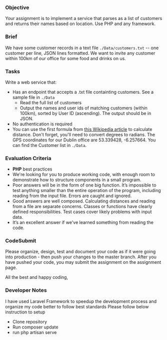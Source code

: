 ### Objective

Your assignment is to implement a service that parses as a list of customers and returns their names based on location. Use PHP and any framework.

### Brief

We have some customer records in a text file `./Data/customers.txt` -- one customer per line, JSON lines formatted. We want to invite any customer within 100km of our office for some food and drinks on us.

### Tasks

Write a web service that:

-   Has an endpoint that accepts a .txt file containting customers. See a sample file in `./Data`
    -   Read the full list of customers
    -   Output the names and user ids of matching customers (within 100km), sorted by User ID (ascending). The output should be in JSON.
-   No authentication is required
-   You can use the first formula from [this Wikipedia article](https://en.wikipedia.org/wiki/Great-circle_distance) to calculate distance. Don't forget, you'll need to convert degrees to radians. The GPS coordinates for our Dublin office are 53.339428, -6.257664. You can find the Customer list in `./Data`.

### Evaluation Criteria

-   **PHP** best practices
-   We're looking for you to produce working code, with enough room to demonstrate how to structure components in a small program.
-   Poor answers will be in the form of one big function. It’s impossible to test anything smaller than the entire operation of the program, including reading from the input file. Errors are caught and ignored.
-   Good answers are well composed. Calculating distances and reading from a file are separate concerns. Classes or functions have clearly defined responsibilities. Test cases cover likely problems with input data.
-   It’s an excellent answer if we've learned something from reading the code.

### CodeSubmit

Please organize, design, test and document your code as if it were going into production - then push your changes to the master branch. After you have pushed your code, you may submit the assignment on the assignment page.

All the best and happy coding,



### Developer Notes
I have used Laravel Framework to speedup the development process and organize my code better to follow best standards
Please follow below instruction to setup
- Clone repository
- Run composer update
- run php artisan serve
